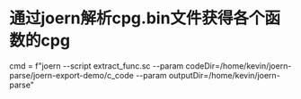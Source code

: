# 通过joern解析cpg.bin文件获得各个函数的cpg
cmd = f"joern --script extract_func.sc --param codeDir=/home/kevin/joern-parse/joern-export-demo/c_code --param outputDir=/home/kevin/joern-parse"
